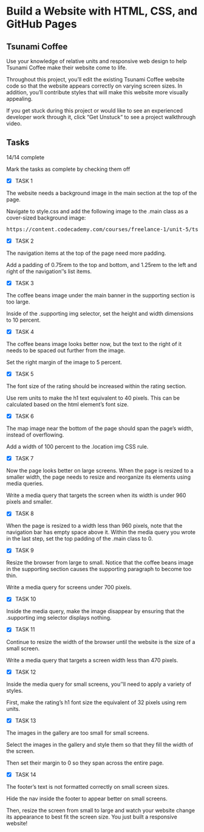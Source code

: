 # Build a Website with HTML, CSS, and GitHub Pages

## Tsunami Coffee

Use your knowledge of relative units and responsive web design to help Tsunami Coffee make their website come to life.

Throughout this project, you’ll edit the existing Tsunami Coffee website code so that the website appears correctly on varying screen sizes. In addition, you’ll contribute styles that will make this website more visually appealing.

If you get stuck during this project or would like to see an experienced developer work through it, click “Get Unstuck“ to see a project walkthrough video.

## Tasks
14/14 complete

Mark the tasks as complete by checking them off

- [x] TASK 1

The website needs a background image in the main section at the top of the page.

Navigate to style.css and add the following image to the .main class as a cover-sized background image:

<pre>
https://content.codecademy.com/courses/freelance-1/unit-5/tsunami-coffee/images/bg-photo.png
</pre>

- [x] TASK 2

The navigation items at the top of the page need more padding.

Add a padding of 0.75rem to the top and bottom, and 1.25rem to the left and right of the navigation’’s list items.

- [x] TASK 3

The coffee beans image under the main banner in the supporting section is too large.

Inside of the .supporting img selector, set the height and width dimensions to 10 percent.

- [x] TASK 4

The coffee beans image looks better now, but the text to the right of it needs to be spaced out further from the image.

Set the right margin of the image to 5 percent.

- [x] TASK 5

The font size of the rating should be increased within the rating section.

Use rem units to make the h1 text equivalent to 40 pixels. This can be calculated based on the html element’s font size.

- [x] TASK 6

The map image near the bottom of the page should span the page’s width, instead of overflowing.

Add a width of 100 percent to the .location img CSS rule.

- [x] TASK 7

Now the page looks better on large screens. When the page is resized to a smaller width, the page needs to resize and reorganize its elements using media queries.

Write a media query that targets the screen when its width is under 960 pixels and smaller.

- [x] TASK 8

When the page is resized to a width less than 960 pixels, note that the navigation bar has empty space above it. Within the media query you wrote in the last step, set the top padding of the .main class to 0.

- [x] TASK 9

Resize the browser from large to small. Notice that the coffee beans image in the supporting section causes the supporting paragraph to become too thin.

Write a media query for screens under 700 pixels.

- [x] TASK 10

Inside the media query, make the image disappear by ensuring that the .supporting img selector displays nothing.

- [x] TASK 11

Continue to resize the width of the browser until the website is the size of a small screen.

Write a media query that targets a screen width less than 470 pixels.

- [x] TASK 12

Inside the media query for small screens, you’’ll need to apply a variety of styles.

First, make the rating’s h1 font size the equivalent of 32 pixels using rem units.

- [x] TASK 13

The images in the gallery are too small for small screens.

Select the images in the gallery and style them so that they fill the width of the screen.

Then set their margin to 0 so they span across the entire page.

- [x] TASK 14

The footer’s text is not formatted correctly on small screen sizes.

Hide the nav inside the footer to appear better on small screens.

Then, resize the screen from small to large and watch your website change its appearance to best fit the screen size. You just built a responsive website!